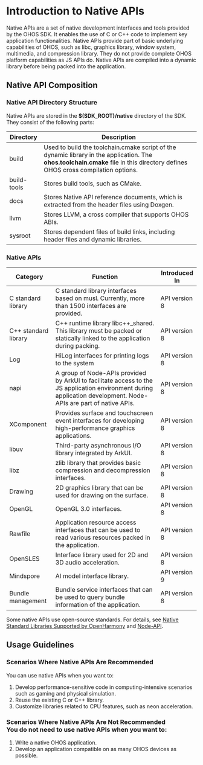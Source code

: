# Introduction to Native APIs

Native APIs are a set of native development interfaces and tools provided by the OHOS SDK. It enables the use of C or C++ code to implement key application functionalities. Native APIs provide part of basic underlying capabilities of OHOS, such as libc, graphics library, window system, multimedia, and compression library. They do not provide complete OHOS platform capabilities as JS APIs do. Native APIs are compiled into a dynamic library before being packed into the application.

## Native API Composition

### Native API Directory Structure

Native APIs are stored in the **$(SDK_ROOT)/native** directory of the SDK. They consist of the following parts:

|Directory|Description|
|--|--|
|build|Used to build the toolchain.cmake script of the dynamic library in the application. The **ohos.toolchain.cmake** file in this directory defines OHOS cross compilation options.|
|build-tools|Stores build tools, such as CMake.|
|docs|Stores Native API reference documents, which is extracted from the header files using Doxgen.|
|llvm|Stores LLVM, a cross compiler that supports OHOS ABIs.|
|sysroot|Stores dependent files of build links, including header files and dynamic libraries.|

### Native APIs

|Category|Function|Introduced In|
|--|--|--|
|C standard library|C standard library interfaces based on musl. Currently, more than 1500 interfaces are provided.|API version 8|
|C++ standard library|C++ runtime library libc++_shared. This library must be packed or statically linked to the application during packing.|API version 8|
|Log|HiLog interfaces for printing logs to the system|API version 8|
|napi|A group of Node-APIs provided by ArkUI to facilitate access to the JS application environment during application development. Node-APIs are part of native APIs.|API version 8|
|XComponent|Provides surface and touchscreen event interfaces for developing high-performance graphics applications.|API version 8|
|libuv|Third-party asynchronous I/O library integrated by ArkUI.|API version 8|
|libz|zlib library that provides basic compression and decompression interfaces.|API version 8|
|Drawing|2D graphics library that can be used for drawing on the surface.|API version 8|
|OpenGL|OpenGL 3.0 interfaces.|API version 8|
|Rawfile|Application resource access interfaces that can be used to read various resources packed in the application.|API version 8|
|OpenSLES|Interface library used for 2D and 3D audio acceleration.|API version 8|
|Mindspore|AI model interface library.|API version 9|
|Bundle management|Bundle service interfaces that can be used to query bundle information of the application.|API version 8|

Some native APIs use open-source standards. For details, see [Native Standard Libraries Supported by OpenHarmony](../reference/native-lib/third_party_libc/musl.md) and [Node-API](../reference/native-lib/third_party_napi/napi.md).

## Usage Guidelines

### Scenarios Where Native APIs Are Recommended

You can use native APIs when you want to:

1. Develop performance-sensitive code in computing-intensive scenarios such as gaming and physical simulation.
2. Reuse the existing C or C++ library.
3. Customize libraries related to CPU features, such as neon acceleration.

### Scenarios Where Native APIs Are Not Recommended<br>You do not need to use native APIs when you want to:

1. Write a native OHOS application.
2. Develop an application compatible on as many OHOS devices as possible.
